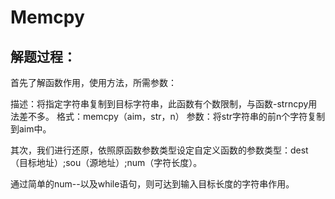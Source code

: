 # Memcpy

## 解题过程：

首先了解函数作用，使用方法，所需参数：

描述：将指定字符串复制到目标字符串，此函数有个数限制，与函数-strncpy用法差不多。
格式：memcpy（aim，str，n）
参数：将str字符串的前n个字符复制到aim中。

其次，我们进行还原，依照原函数参数类型设定自定义函数的参数类型：dest（目标地址）;sou（源地址）;num（字符长度）。

通过简单的num--以及while语句，则可达到输入目标长度的字符串作用。
